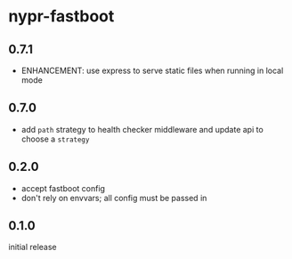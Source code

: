 # nypr-fastboot

## 0.7.1
- ENHANCEMENT: use express to serve static files when running in local mode

## 0.7.0
- add `path` strategy to health checker middleware and update api to choose a `strategy`

## 0.2.0
- accept fastboot config
- don't rely on envvars; all config must be passed in

## 0.1.0
initial release
